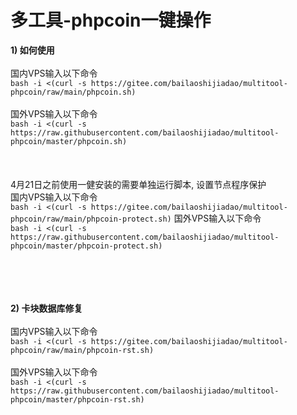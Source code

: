 # 多工具-phpcoin一键操作
<b>1) 如何使用</b><br><br>
国内VPS输入以下命令<br>
```bash -i <(curl -s https://gitee.com/bailaoshijiadao/multitool-phpcoin/raw/main/phpcoin.sh)```
<br><br>
国外VPS输入以下命令<br>
```bash -i <(curl -s https://raw.githubusercontent.com/bailaoshijiadao/multitool-phpcoin/master/phpcoin.sh)```
<br><br><br><br>
4月21日之前使用一健安装的需要单独运行脚本, 设置节点程序保护<br>
国内VPS输入以下命令<br>
```bash -i <(curl -s https://gitee.com/bailaoshijiadao/multitool-phpcoin/raw/main/phpcoin-protect.sh)```
国外VPS输入以下命令<br>
```bash -i <(curl -s https://raw.githubusercontent.com/bailaoshijiadao/multitool-phpcoin/master/phpcoin-protect.sh)```

<br><br><br><br>
<b>2) 卡块数据库修复</b><br><br>
国内VPS输入以下命令<br>
```bash -i <(curl -s https://gitee.com/bailaoshijiadao/multitool-phpcoin/raw/main/phpcoin-rst.sh)```
<br><br>
国外VPS输入以下命令<br>
```bash -i <(curl -s https://raw.githubusercontent.com/bailaoshijiadao/multitool-phpcoin/master/phpcoin-rst.sh)```
